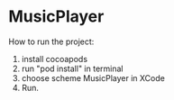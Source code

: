 # MusicPlayer

How to run the project:
1. install cocoapods
2. run "pod install" in terminal
3. choose scheme MusicPlayer in XCode
4. Run.
